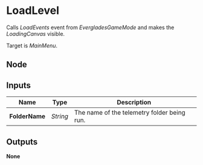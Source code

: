 # LoadLevel
Calls *LoadEvents* event from *EvergladesGameMode* and makes the *LoadingCanvas* visible.  

Target is *MainMenu*.  

## Node

## Inputs
|Name           |Type       |Description                                |
|---------------|-----------|-------------------------------------------|
|**FolderName** |*String*   |The name of the telemetry folder being run.|

## Outputs
**None**